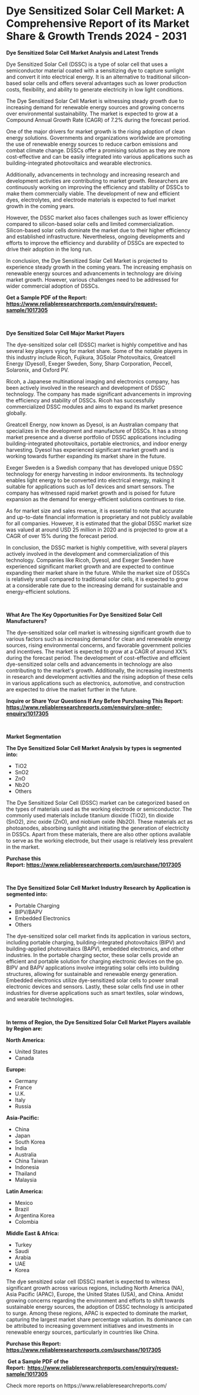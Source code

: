 <p><h1>Dye Sensitized Solar Cell Market: A Comprehensive Report of its Market Share & Growth Trends 2024 - 2031</h1></p><p><strong>Dye Sensitized Solar Cell Market Analysis and Latest Trends</strong></p>
<p><p>Dye Sensitized Solar Cell (DSSC) is a type of solar cell that uses a semiconductor material coated with a sensitizing dye to capture sunlight and convert it into electrical energy. It is an alternative to traditional silicon-based solar cells and offers several advantages such as lower production costs, flexibility, and ability to generate electricity in low light conditions.</p><p>The Dye Sensitized Solar Cell Market is witnessing steady growth due to increasing demand for renewable energy sources and growing concerns over environmental sustainability. The market is expected to grow at a Compound Annual Growth Rate (CAGR) of 7.2% during the forecast period.</p><p>One of the major drivers for market growth is the rising adoption of clean energy solutions. Governments and organizations worldwide are promoting the use of renewable energy sources to reduce carbon emissions and combat climate change. DSSCs offer a promising solution as they are more cost-effective and can be easily integrated into various applications such as building-integrated photovoltaics and wearable electronics.</p><p>Additionally, advancements in technology and increasing research and development activities are contributing to market growth. Researchers are continuously working on improving the efficiency and stability of DSSCs to make them commercially viable. The development of new and efficient dyes, electrolytes, and electrode materials is expected to fuel market growth in the coming years.</p><p>However, the DSSC market also faces challenges such as lower efficiency compared to silicon-based solar cells and limited commercialization. Silicon-based solar cells dominate the market due to their higher efficiency and established infrastructure. Nevertheless, ongoing developments and efforts to improve the efficiency and durability of DSSCs are expected to drive their adoption in the long run.</p><p>In conclusion, the Dye Sensitized Solar Cell Market is projected to experience steady growth in the coming years. The increasing emphasis on renewable energy sources and advancements in technology are driving market growth. However, various challenges need to be addressed for wider commercial adoption of DSSCs.</p></p>
<p><strong>Get a Sample PDF of the Report:&nbsp; <a href="https://www.reliableresearchreports.com/enquiry/request-sample/1017305">https://www.reliableresearchreports.com/enquiry/request-sample/1017305</a></strong></p>
<p>&nbsp;</p>
<p><strong>Dye Sensitized Solar Cell Major Market Players</strong></p>
<p><p>The dye-sensitized solar cell (DSSC) market is highly competitive and has several key players vying for market share. Some of the notable players in this industry include Ricoh, Fujikura, 3GSolar Photovoltaics, Greatcell Energy (Dyesol), Exeger Sweden, Sony, Sharp Corporation, Peccell, Solaronix, and Oxford PV. </p><p>Ricoh, a Japanese multinational imaging and electronics company, has been actively involved in the research and development of DSSC technology. The company has made significant advancements in improving the efficiency and stability of DSSCs. Ricoh has successfully commercialized DSSC modules and aims to expand its market presence globally. </p><p>Greatcell Energy, now known as Dyesol, is an Australian company that specializes in the development and manufacture of DSSCs. It has a strong market presence and a diverse portfolio of DSSC applications including building-integrated photovoltaics, portable electronics, and indoor energy harvesting. Dyesol has experienced significant market growth and is working towards further expanding its market share in the future. </p><p>Exeger Sweden is a Swedish company that has developed unique DSSC technology for energy harvesting in indoor environments. Its technology enables light energy to be converted into electrical energy, making it suitable for applications such as IoT devices and smart sensors. The company has witnessed rapid market growth and is poised for future expansion as the demand for energy-efficient solutions continues to rise. </p><p>As for market size and sales revenue, it is essential to note that accurate and up-to-date financial information is proprietary and not publicly available for all companies. However, it is estimated that the global DSSC market size was valued at around USD 25 million in 2020 and is projected to grow at a CAGR of over 15% during the forecast period.</p><p>In conclusion, the DSSC market is highly competitive, with several players actively involved in the development and commercialization of this technology. Companies like Ricoh, Dyesol, and Exeger Sweden have experienced significant market growth and are expected to continue expanding their market share in the future. While the market size of DSSCs is relatively small compared to traditional solar cells, it is expected to grow at a considerable rate due to the increasing demand for sustainable and energy-efficient solutions.</p></p>
<p>&nbsp;</p>
<p><strong>What Are The Key Opportunities For Dye Sensitized Solar Cell Manufacturers?</strong></p>
<p><p>The dye-sensitized solar cell market is witnessing significant growth due to various factors such as increasing demand for clean and renewable energy sources, rising environmental concerns, and favorable government policies and incentives. The market is expected to grow at a CAGR of around XX% during the forecast period. The development of cost-effective and efficient dye-sensitized solar cells and advancements in technology are also contributing to the market's growth. Additionally, the increasing investments in research and development activities and the rising adoption of these cells in various applications such as electronics, automotive, and construction are expected to drive the market further in the future.</p></p>
<p><strong>Inquire or Share Your Questions If Any Before Purchasing This Report: <a href="https://www.reliableresearchreports.com/enquiry/pre-order-enquiry/1017305">https://www.reliableresearchreports.com/enquiry/pre-order-enquiry/1017305</a></strong></p>
<p>&nbsp;</p>
<p><strong>Market Segmentation</strong></p>
<p><strong>The Dye Sensitized Solar Cell Market Analysis by types is segmented into:</strong></p>
<p><ul><li>TiO2</li><li>SnO2</li><li>ZnO</li><li>Nb2O</li><li>Others</li></ul></p>
<p><p>The Dye Sensitized Solar Cell (DSSC) market can be categorized based on the types of materials used as the working electrode or semiconductor. The commonly used materials include titanium dioxide (TiO2), tin dioxide (SnO2), zinc oxide (ZnO), and niobium oxide (Nb2O). These materials act as photoanodes, absorbing sunlight and initiating the generation of electricity in DSSCs. Apart from these materials, there are also other options available to serve as the working electrode, but their usage is relatively less prevalent in the market.</p></p>
<p><strong>Purchase this Report:&nbsp;<a href="https://www.reliableresearchreports.com/purchase/1017305">https://www.reliableresearchreports.com/purchase/1017305</a></strong></p>
<p>&nbsp;</p>
<p><strong>The Dye Sensitized Solar Cell Market Industry Research by Application is segmented into:</strong></p>
<p><ul><li>Portable Charging</li><li>BIPV/BAPV</li><li>Embedded Electronics</li><li>Others</li></ul></p>
<p><p>The dye-sensitized solar cell market finds its application in various sectors, including portable charging, building-integrated photovoltaics (BIPV) and building-applied photovoltaics (BAPV), embedded electronics, and other industries. In the portable charging sector, these solar cells provide an efficient and portable solution for charging electronic devices on the go. BIPV and BAPV applications involve integrating solar cells into building structures, allowing for sustainable and renewable energy generation. Embedded electronics utilize dye-sensitized solar cells to power small electronic devices and sensors. Lastly, these solar cells find use in other industries for diverse applications such as smart textiles, solar windows, and wearable technologies.</p></p>
<p>&nbsp;</p>
<p><strong>In terms of Region, the Dye Sensitized Solar Cell Market Players available by Region are:</strong></p>
<p>
    <p> <strong> North America: </strong>
        <ul>
            <li>United States</li>
            <li>Canada</li>
        </ul>
        </p> 
    <p> <strong> Europe: </strong>
        <ul>
            <li>Germany</li>
            <li>France</li>
            <li>U.K.</li>
            <li>Italy</li>
            <li>Russia</li>
        </ul>
        </p> 
    <p> <strong> Asia-Pacific: </strong>
        <ul>
            <li>China</li>
            <li>Japan</li>
            <li>South Korea</li>
            <li>India</li>
            <li>Australia</li>
            <li>China Taiwan</li>
            <li>Indonesia</li>
            <li>Thailand</li>
            <li>Malaysia</li>
        </ul>
        </p> 
    <p> <strong> Latin America: </strong>
        <ul>
            <li>Mexico</li>
            <li>Brazil</li>
            <li>Argentina Korea</li>
            <li>Colombia</li>
        </ul>
        </p> 
    <p> <strong> Middle East & Africa: </strong>
        <ul>
            <li>Turkey</li>
            <li>Saudi</li>
            <li>Arabia</li>
            <li>UAE</li>
            <li>Korea</li>
        </ul>
    </p>
    </p>
<p><p>The dye sensitized solar cell (DSSC) market is expected to witness significant growth across various regions, including North America (NA), Asia Pacific (APAC), Europe, the United States (USA), and China. Amidst growing concerns regarding the environment and efforts to shift towards sustainable energy sources, the adoption of DSSC technology is anticipated to surge. Among these regions, APAC is expected to dominate the market, capturing the largest market share percentage valuation. Its dominance can be attributed to increasing government initiatives and investments in renewable energy sources, particularly in countries like China.</p></p>
<p><strong>Purchase this Report: <a href="https://www.reliableresearchreports.com/purchase/1017305">https://www.reliableresearchreports.com/purchase/1017305</a></strong></p>
<p>&nbsp;<strong>Get a Sample PDF of the Report:&nbsp;&nbsp;<a href="https://www.reliableresearchreports.com/enquiry/request-sample/1017305">https://www.reliableresearchreports.com/enquiry/request-sample/1017305</a></strong></p>
<p><strong></strong></p>
<p>Check more reports on https://www.reliableresearchreports.com/</p>